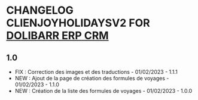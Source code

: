 # CHANGELOG CLIENJOYHOLIDAYSV2 FOR [DOLIBARR ERP CRM](https://www.dolibarr.org)


## 1.0
- FIX : Correction des images et des traductions - 01/02/2023 - 1.1.1
- NEW : Ajout de la page de création des formules de voyages - 01/02/2023 - 1.1.0
- NEW : Création de la liste des formules de voyages - 01/02/2023 - 1.0.0


